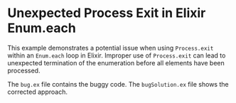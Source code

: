 # Unexpected Process Exit in Elixir Enum.each

This example demonstrates a potential issue when using `Process.exit` within an `Enum.each` loop in Elixir.  Improper use of `Process.exit` can lead to unexpected termination of the enumeration before all elements have been processed.

The `bug.ex` file contains the buggy code. The `bugSolution.ex` file shows the corrected approach.